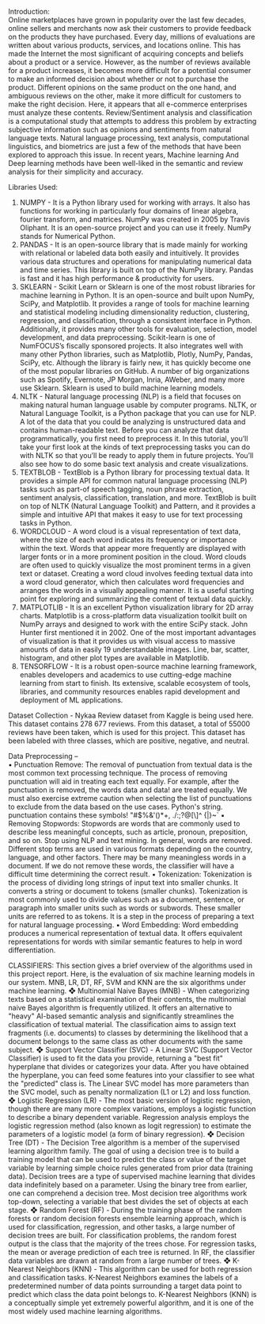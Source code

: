 Introduction:  
Online marketplaces have grown in popularity over the last few decades, online sellers and 
merchants now ask their customers to provide feedback on the products they have purchased. 
Every day, millions of evaluations are written about various products, services, and locations 
online. This   has made the Internet the most significant of acquiring concepts and beliefs about 
a product or a service. However, as the number of reviews available for a product increases, it 
becomes more difficult for a potential consumer to make an informed decision about whether 
or not to purchase the product. Different opinions on the same product on the one hand, and 
ambiguous reviews on the other, make it more difficult for customers to make the right 
decision. Here, it appears that all e-commerce enterprises must analyze these contents. 
Review/Sentiment analysis and classification is a computational study that attempts to address 
this problem by extracting subjective information such as opinions and sentiments from natural 
language texts. Natural language processing, text analysis, computational linguistics, and 
biometrics are just a few of the methods that have been explored to approach this issue. In 
recent years, Machine learning And Deep learning methods have been well-liked in the 
semantic and review analysis for their simplicity and accuracy. 

Libraries Used:  
1. NUMPY - It is a Python library used for working with arrays. It also has functions for 
working in particularly four domains of linear algebra, fourier transform, and matrices. 
NumPy was created in 2005 by Travis Oliphant. It is an open-source project and you 
can use it freely. NumPy stands for Numerical Python. 
2. PANDAS -  It is an open-source library that is made mainly for working with relational 
or labeled data both easily and intuitively. It provides various data structures and 
operations for manipulating numerical data and time series. This library is built on top 
of the NumPy library. Pandas is fast and it has high performance & productivity for 
users. 
3. SKLEARN -  Scikit Learn or Sklearn is one of the most robust libraries for machine 
learning in Python. It is an open-source and built upon NumPy, SciPy, and Matplotlib. 
It provides a range of tools for machine learning and statistical modeling including 
dimensionality reduction, clustering, regression, and classification, through a consistent 
interface in Python. Additionally, it provides many other tools for evaluation, selection, 
model development, and data preprocessing. Scikit-learn is one of NumFOCUS’s 
fiscally sponsored projects. It also integrates well with many other Python libraries, 
such as Matplotlib, Plotly, NumPy, Pandas, SciPy, etc. Although the library is fairly 
new, it has quickly become one of the most popular libraries on GitHub. A number of 
big organizations such as Spotify, Evernote, JP Morgan, Inria, AWeber, and many more 
use Sklearn. Sklearn is used to build machine learning models. 
4. NLTK - Natural language processing (NLP) is a field that focuses on making natural 
human language usable by computer programs. NLTK, or Natural Language Toolkit, 
is a Python package that you can use for NLP. A lot of the data that you could be 
analyzing is unstructured data and contains human-readable text. Before you can 
analyze that data programmatically, you first need to preprocess it. In this tutorial, 
you’ll take your first look at the kinds of text preprocessing tasks you can do with NLTK 
so that you’ll be ready to apply them in future projects. You’ll also see how to do some 
basic text analysis and create visualizations. 
5. TEXTBLOB - TextBlob is a Python library for processing textual data. It provides a 
simple API for common natural language processing (NLP) tasks such as part-of
speech tagging, noun phrase extraction, sentiment analysis, classification, translation, 
and more. TextBlob is built on top of NLTK (Natural Language Toolkit) and Pattern, 
and it provides a simple and intuitive API that makes it easy to use for text processing 
tasks in Python. 
6. WORDCLOUD - A word cloud is a visual representation of text data, where the size of 
each word indicates its frequency or importance within the text. Words that appear more 
frequently are displayed with larger fonts or in a more prominent position in the cloud. 
Word clouds are often used to quickly visualize the most prominent terms in a given 
text or dataset. Creating a word cloud involves feeding textual data into a word cloud 
generator, which then calculates word frequencies and arranges the words in a visually 
appealing manner. It is a useful starting point for exploring and summarizing the 
content of textual data quickly. 
7. MATPLOTLIB - It is an excellent Python visualization library for 2D array charts. 
Matplotlib is a cross-platform data visualization toolkit built on NumPy arrays and 
designed to work with the entire SciPy stack. John Hunter first mentioned it in 2002. 
One of the most important advantages of visualization is that it provides us with visual 
access to massive amounts of data in easily 19 understandable images. Line, bar, scatter, 
histogram, and other plot types are available in Matplotlib. 
8. TENSORFLOW - It is a robust open-source machine learning framework, enables 
developers and academics to use cutting-edge machine learning from start to finish. Its 
extensive, scalable ecosystem of tools, libraries, and community resources enables 
rapid development and deployment of ML applications.

Dataset Collection - Nykaa Review dataset from Kaggle is being used here. This 
dataset contains 278 677 reviews. From this dataset, a total of 55000 reviews have been 
taken, which is used for this project. This dataset has been labeled with three classes, 
which are positive, negative, and neutral. 

Data Preprocessing –  
▪ Punctuation Remove: The removal of punctuation from textual data is the most 
common text processing technique. The process of removing punctuation will aid 
in treating each text equally. For example, after the punctuation is removed, the 
words data and data! are treated equally. We must also exercise extreme caution 
when selecting the list of punctuations to exclude from the data based on the use 
cases. Python's string. punctuation contains these symbols! "#$%&\'()*+,
./:;?@[\\]^ {|}~` 
▪ Removing Stopwords: Stopwords are words that are commonly used to describe 
less meaningful concepts, such as article, pronoun, preposition, and so on. Stop 
using NLP and text mining. In general, words are removed. Different stop terms are 
used in various formats depending on the country, language, and other factors. 
There may be many meaningless words in a document. If we do not remove these 
words, the classifier will have a difficult time determining the correct result. 
▪ Tokenization: Tokenization is the process of dividing long strings of input text into 
smaller chunks. It converts a string or document to tokens (smaller chunks). 
Tokenization is most commonly used to divide values such as a document, sentence, 
or paragraph into smaller units such as words or subwords. These smaller units are 
referred to as tokens. It is a step in the process of preparing a text for natural 
language processing. 
▪ Word Embedding: Word embedding produces a numerical representation of textual 
data. It offers equivalent representations for words with similar semantic features 
to help in word differentiation.

CLASSIFIERS: 
This section gives a brief overview of the algorithms used in this project report. Here, is the 
evaluation of six machine learning models in our system. MNB, LR, DT, RF, SVM and KNN 
are the six algorithms under machine learning. 
❖ Multinomial Naive Bayes (MNB) - When categorizing texts based on a statistical 
examination of their contents, the multinomial naive Bayes algorithm is frequently utilized. 
It offers an alternative to "heavy" AI-based semantic analysis and significantly streamlines 
the classification of textual material. The classification aims to assign text fragments (i.e. 
documents) to classes by determining the likelihood that a document belongs to the same 
class as other documents with the same subject. 
❖ Support Vector Classifier (SVC) - A Linear SVC (Support Vector Classifier) is used to 
fit the data you provide, returning a "best fit" hyperplane that divides or categorizes your 
data. After you have obtained the hyperplane, you can feed some features into your 
classifier to see what the "predicted" class is. The Linear SVC model has more parameters 
than the SVC model, such as penalty normalization (L1 or L2) and loss function. 
❖ Logistic Regression (LR) - The most basic version of logistic regression, though there are 
many more complex variations, employs a logistic function to describe a binary dependent 
variable. Regression analysis employs the logistic regression method (also known as logit 
regression) to estimate the parameters of a logistic model (a form of binary regression). 
❖ Decision Tree (DT) - The Decision Tree algorithm is a member of the supervised learning 
algorithm family. The goal of using a decision tree is to build a training model that can be 
used to predict the class or value of the target variable by learning simple choice rules 
generated from prior data (training data). Decision trees are a type of supervised machine 
learning that divides data indefinitely based on a parameter. Using the binary tree from 
earlier, one can comprehend a decision tree. Most decision tree algorithms work top-down, 
selecting a variable that best divides the set of objects at each stage. 
❖ Random Forest (RF) - During the training phase of the random forests or random decision 
forests ensemble learning approach, which is used for classification, regression, and other 
tasks, a large number of decision trees are built. For classification problems, the random 
forest output is the class that the majority of the trees chose. For regression tasks, the mean 
or average prediction of each tree is returned. In RF, the classifier data variables are drawn 
at random from a large number of trees. 
❖ K-Nearest Neighbors (KNN) - This algorithm can be used for both regression and 
classification tasks. K-Nearest Neighbors examines the labels of a predetermined number 
of data points surrounding a target data point to predict which class the data point belongs 
to. K-Nearest Neighbors (KNN) is a conceptually simple yet extremely powerful algorithm, 
and it is one of the most widely used machine learning algorithms.
